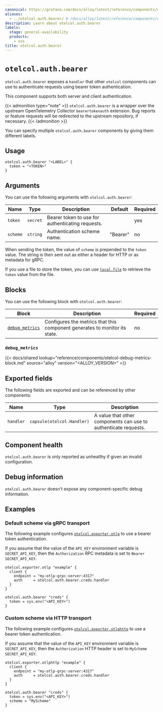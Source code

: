 ```yaml
---
canonical: https://grafana.com/docs/alloy/latest/reference/components/otelcol/otelcol.auth.bearer/
aliases:
  - ../otelcol.auth.bearer/ # /docs/alloy/latest/reference/components/otelcol.auth.bearer/
description: Learn about otelcol.auth.bearer
labels:
  stage: general-availability
  products:
    - oss
title: otelcol.auth.bearer
---
```


# `otelcol.auth.bearer`

`otelcol.auth.bearer` exposes a `handler` that other `otelcol` components can use to authenticate requests using bearer token authentication.

This component supports both server and client authentication.

{{< admonition type="note" >}}
`otelcol.auth.bearer` is a wrapper over the upstream OpenTelemetry Collector `bearertokenauth` extension.
Bug reports or feature requests will be redirected to the upstream repository, if necessary.
{{< /admonition >}}

You can specify multiple `otelcol.auth.bearer` components by giving them different labels.

## Usage

```alloy
otelcol.auth.bearer "<LABEL>" {
  token = "<TOKEN>"
}
```

## Arguments

You can use the following arguments with `otelcol.auth.bearer`:

| Name     | Type     | Description                                      | Default  | Required |
| -------- | -------- | ------------------------------------------------ | -------- | -------- |
| `token`  | `secret` | Bearer token to use for authenticating requests. |          | yes      |
| `scheme` | `string` | Authentication scheme name.                      | "Bearer" | no       |

When sending the token, the value of `scheme` is prepended to the `token` value.
The string is then sent out as either a header for HTTP or as metadata for gRPC.

If you use a file to store the token, you can use [`local.file`][local.file] to retrieve the `token` value from the file.

[local.file]: ../../local/local.file/

## Blocks

You can use the following block with `otelcol.auth.bearer`:

| Block                            | Description                                                                | Required |
| -------------------------------- | -------------------------------------------------------------------------- | -------- |
| [`debug_metrics`][debug_metrics] | Configures the metrics that this component generates to monitor its state. | no       |

[debug_metrics]: #debug_metrics

### `debug_metrics`

{{< docs/shared lookup="reference/components/otelcol-debug-metrics-block.md" source="alloy" version="<ALLOY_VERSION>" >}}

## Exported fields

The following fields are exported and can be referenced by other components:

| Name      | Type                       | Description                                                     |
| --------- | -------------------------- | --------------------------------------------------------------- |
| `handler` | `capsule(otelcol.Handler)` | A value that other components can use to authenticate requests. |

## Component health

`otelcol.auth.bearer` is only reported as unhealthy if given an invalid configuration.

## Debug information

`otelcol.auth.bearer` doesn't expose any component-specific debug information.

## Examples

### Default scheme via gRPC transport

The following example configures [`otelcol.exporter.otlp`][otelcol.exporter.otlp] to use a bearer token authentication.

If you assume that the value of the `API_KEY` environment variable is `SECRET_API_KEY`, then the `Authorization` RPC metadata is set to `Bearer SECRET_API_KEY`.

```alloy
otelcol.exporter.otlp "example" {
  client {
    endpoint = "my-otlp-grpc-server:4317"
    auth     = otelcol.auth.bearer.creds.handler
  }
}

otelcol.auth.bearer "creds" {
  token = sys.env("<API_KEY>")
}
```

### Custom scheme via HTTP transport

The following example configures [`otelcol.exporter.otlphttp`][otelcol.exporter.otlphttp] to use a bearer token authentication.

If you assume that the value of the `API_KEY` environment variable is `SECRET_API_KEY`, then the `Authorization` HTTP header is set to `MyScheme SECRET_API_KEY`.

```alloy
otelcol.exporter.otlphttp "example" {
  client {
    endpoint = "my-otlp-grpc-server:4317"
    auth     = otelcol.auth.bearer.creds.handler
  }
}

otelcol.auth.bearer "creds" {
  token = sys.env("<API_KEY>")
  scheme = "MyScheme"
}
```

[otelcol.exporter.otlp]: ../otelcol.exporter.otlp/
[otelcol.exporter.otlphttp]: ../otelcol.exporter.otlphttp/
